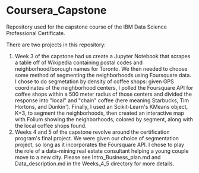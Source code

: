 # Coursera_Capstone
Repository used for the capstone course of the IBM Data Science Professional Certificate. 

There are two projects in this repository:
1. Week 3 of the capstone had us create a Jupyter Notebook that scrapes a table off of Wikipedia containing postal codes and neighborhood/borough names for Toronto. We then needed to choose some method of segmenting the neighborhoods using Foursquare data. I chose to do segmetation by density of coffee shops: given GPS coordinates of the neighborhood centers, I polled the Foursquare API for coffee shops within a 500 meter radius of those centers and divided the response into "local" and "chain" coffee (here meaning Starbucks, Tim Hortons, and Dunkin'). Finally, I used an Scikit-Learn's KMeans object, K=3, to segment the neighborhoods, then created an interactive map with Folium showing the neighborhoods, colored by segment, along with the local coffee shops found. 
2. Weeks 4 and 5 of the capstone revolve around the certification program's final project. We were given our choice of segmentation project, so long as it incorporates the Foursquare API. I chose to play the role of a data-mining real estate consultant helping a young couple move to a new city. Please see Intro_Business_plan.md and Data_description.md in the Weeks_4_5 directory for more details.
